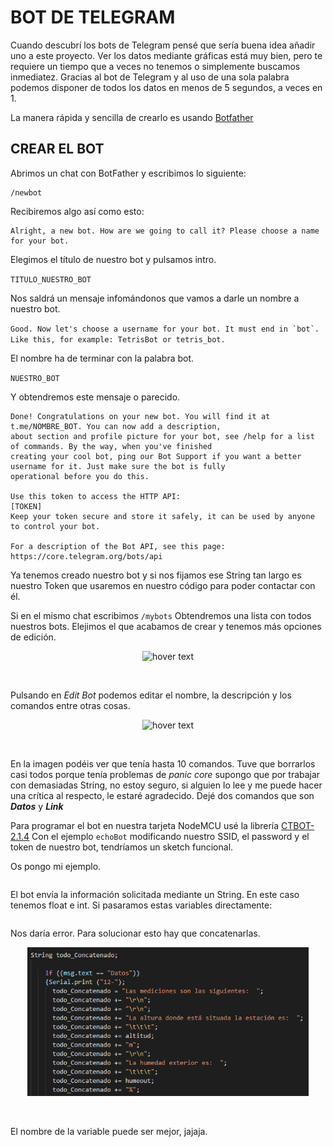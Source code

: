 # **BOT DE TELEGRAM**

Cuando descubrí los bots de Telegram pensé que sería buena idea añadir uno a este proyecto. Ver los datos mediante gráficas está muy bien, pero te requiere un 
tiempo que a veces no tenemos o simplemente buscamos inmediatez. Gracias al bot de Telegram y al uso de una sola palabra podemos disponer de todos los datos en menos
de 5 segundos, a veces en 1.

La manera rápida y sencilla de crearlo es usando [Botfather](https://t.me/botfather)

## **CREAR EL BOT**

Abrimos un chat con BotFather y escribimos lo siguiente:

``` 
/newbot 
```

Recibiremos algo así como esto:

```
Alright, a new bot. How are we going to call it? Please choose a name for your bot.
```
Elegimos el título de nuestro bot  y pulsamos intro.

```TITULO_NUESTRO_BOT```

Nos saldrá un mensaje infomándonos que vamos a darle un nombre a nuestro bot.

```Good. Now let's choose a username for your bot. It must end in `bot`. Like this, for example: TetrisBot or tetris_bot.```

El nombre ha de terminar con la palabra bot.

```NUESTRO_BOT```

Y obtendremos este mensaje o parecido.

```
Done! Congratulations on your new bot. You will find it at t.me/NOMBRE_BOT. You can now add a description, 
about section and profile picture for your bot, see /help for a list of commands. By the way, when you've finished 
creating your cool bot, ping our Bot Support if you want a better username for it. Just make sure the bot is fully 
operational before you do this.

Use this token to access the HTTP API:
[TOKEN]
Keep your token secure and store it safely, it can be used by anyone to control your bot.

For a description of the Bot API, see this page: https://core.telegram.org/bots/api
```

Ya tenemos creado nuestro bot y si nos fijamos ese String tan largo es nuestro Token que usaremos en nuestro código para poder contactar con él.

Si en el mismo chat escribimos 
```/mybots```
Obtendremos una lista con todos nuestros bots. Elejimos el que acabamos de crear y tenemos más opciones de edición.

<p align="center">
  <img src="https://github.com/NewbieMakerLearning/Cliente_Estacion_Meteo/blob/master/Telegram/opciones.jpg" width="450" title="hover text">
</p>
<br>

Pulsando en _Edit Bot_ podemos editar el nombre, la descripción y los comandos entre otras cosas.

<p align="center">
  <img src="https://github.com/NewbieMakerLearning/Cliente_Estacion_Meteo/blob/master/Telegram/descripcion.png" width="450" title="hover text">
</p>
<br>

En la imagen podéis ver que tenía hasta 10 comandos.  Tuve que borrarlos casi todos porque tenía problemas de _panic core_ supongo que por trabajar con demasiadas
String, no estoy seguro, si alguien lo lee y me puede hacer una crítica al respecto, le estaré agradecido. Dejé dos comandos que son **_Datos_** y **_Link_**

Para programar el bot en nuestra tarjeta NodeMCU usé la librería [CTBOT-2.1.4](https://www.arduinolibraries.info/libraries/ct-bot) Con el ejemplo ```echoBot``` 
modificando nuestro SSID, el password y el token de nuestro bot, tendríamos un sketch funcional.

Os pongo mi ejemplo.

```myBot.sendMessage (msg.sender.id, todo_Concatenado);
```
El bot envía la información solicitada mediante un String. En este caso tenemos float e int. Si pasaramos estas variables directamente:
```myBot.sendMessage (msg.sender.id, [variable float o int]);
```
Nos daría error.
Para solucionar esto hay que concatenarlas.

<p align="center">
  <img src="https://github.com/NewbieMakerLearning/Cliente_Estacion_Meteo/blob/master/Telegram/codigo.png" width="450" title="hover text">
</p>
<br>

El nombre de la variable puede ser mejor, jajaja.
